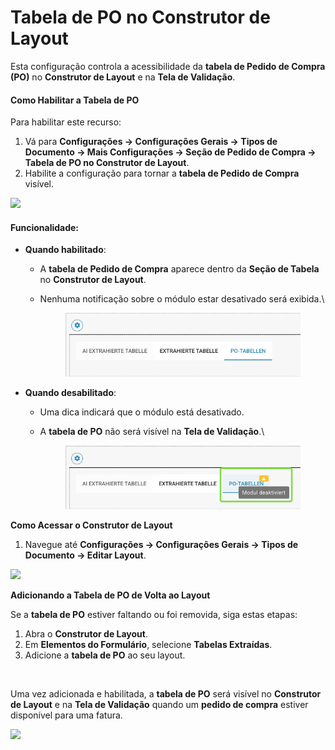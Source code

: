 # Tabela de PO no Construtor de Layout

Esta configuração controla a acessibilidade da **tabela de Pedido de Compra (PO)** no **Construtor de Layout** e na **Tela de Validação**.

#### **Como Habilitar a Tabela de PO**

Para habilitar este recurso:

1. Vá para **Configurações → Configurações Gerais → Tipos de Documento → Mais Configurações → Seção de Pedido de Compra → Tabela de PO no Construtor de Layout**.
2. Habilite a configuração para tornar a **tabela de Pedido de Compra** visível.

![](https://docs.docbits.com/~gitbook/image?url=https%3A%2F%2F578966019-files.gitbook.io%2F%7E%2Ffiles%2Fv0%2Fb%2Fgitbook-x-prod.appspot.com%2Fo%2Fspaces%252FT2n2w4uDCJvv7CJ5zrdk%252Fuploads%252Fc8KSbwIA0OyzFipEcfS5%252FiScreen%2520Shoter%2520-%2520Google%2520Chrome%2520-%2520250210131953.jpg%3Falt%3Dmedia%26token%3Dc3974264-1aeb-4c6b-bbc9-351a040c2e28\&width=768\&dpr=4\&quality=100\&sign=61fb045\&sv=2)

#### **Funcionalidade:**

* **Quando habilitado**:
  * A **tabela de Pedido de Compra** aparece dentro da **Seção de Tabela** no **Construtor de Layout**.
  *   Nenhuma notificação sobre o módulo estar desativado será exibida.\


      <figure><img src="../../../../../../.gitbook/assets/image (1).png" alt=""><figcaption></figcaption></figure>
* **Quando desabilitado**:
  * Uma dica indicará que o módulo está desativado.
  *   A **tabela de PO** não será visível na **Tela de Validação**.\


      <figure><img src="../../../../../../.gitbook/assets/image (1) (1).png" alt=""><figcaption></figcaption></figure>

**Como Acessar o Construtor de Layout**

1. Navegue até **Configurações → Configurações Gerais → Tipos de Documento → Editar Layout**.

![](https://docs.docbits.com/~gitbook/image?url=https%3A%2F%2F578966019-files.gitbook.io%2F%7E%2Ffiles%2Fv0%2Fb%2Fgitbook-x-prod.appspot.com%2Fo%2Fspaces%252FT2n2w4uDCJvv7CJ5zrdk%252Fuploads%252FPWDPhH7uZQxm80WoN0Pa%252FiScreen%2520Shoter%2520-%2520Google%2520Chrome%2520-%2520250210135142.jpg%3Falt%3Dmedia%26token%3D4ffae022-8810-4007-a8e0-3f971636e8da\&width=768\&dpr=4\&quality=100\&sign=45c998f5\&sv=2)

**Adicionando a Tabela de PO de Volta ao Layout**

Se a **tabela de PO** estiver faltando ou foi removida, siga estas etapas:

1. Abra o **Construtor de Layout**.
2. Em **Elementos do Formulário**, selecione **Tabelas Extraídas**.
3. Adicione a **tabela de PO** ao seu layout.

<div align="left"><img src="https://docs.docbits.com/~gitbook/image?url=https%3A%2F%2F578966019-files.gitbook.io%2F%7E%2Ffiles%2Fv0%2Fb%2Fgitbook-x-prod.appspot.com%2Fo%2Fspaces%252FT2n2w4uDCJvv7CJ5zrdk%252Fuploads%252FruKctR4Kn78U15xYUXIR%252FiScreen%2520Shoter%2520-%2520Google%2520Chrome%2520-%2520250210135437.jpg%3Falt%3Dmedia%26token%3D9fda3d8d-d72b-49f9-8cb7-f2eff66c5c6c&#x26;width=768&#x26;dpr=4&#x26;quality=100&#x26;sign=acacb6e3&#x26;sv=2" alt=""></div>

Uma vez adicionada e habilitada, a **tabela de PO** será visível no **Construtor de Layout** e na **Tela de Validação** quando um **pedido de compra** estiver disponível para uma fatura.

![](https://docs.docbits.com/~gitbook/image?url=https%3A%2F%2F578966019-files.gitbook.io%2F%7E%2Ffiles%2Fv0%2Fb%2Fgitbook-x-prod.appspot.com%2Fo%2Fspaces%252FT2n2w4uDCJvv7CJ5zrdk%252Fuploads%252FvDUUXZQhtPS1TkaqeHm1%252FiScreen%2520Shoter%2520-%2520Google%2520Chrome%2520-%2520250210133655.jpg%3Falt%3Dmedia%26token%3D3bebdb16-d12a-4224-b4e6-a3cb1fa60b9f\&width=768\&dpr=4\&quality=100\&sign=aa88173a\&sv=2)
